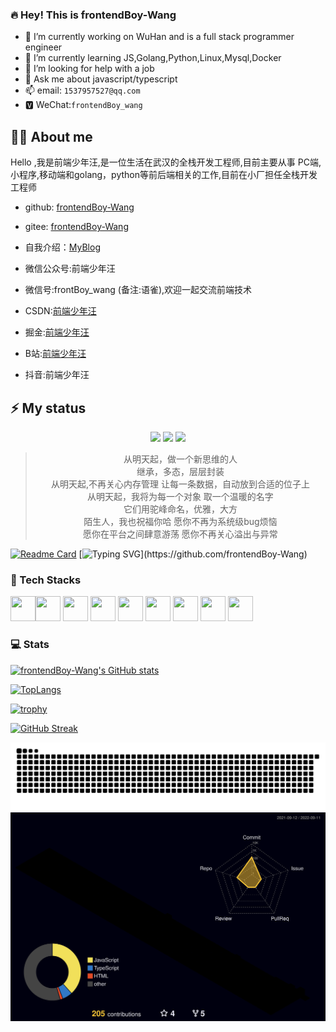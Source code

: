 ### 🔥 Hey! This is frontendBoy-Wang

- 🔭 I’m currently working on WuHan and is a full stack programmer engineer
- 🌱 I’m currently learning JS,Golang,Python,Linux,Mysql,Docker
- 🤔 I’m looking for help with a job
- 💬 Ask me about javascript/typescript
- 📫 email: `1537957527@qq.com`
- 🆅 WeChat:`frontendBoy_wang`
## 👨‍🚒 About me

Hello ,我是前端少年汪,是一位生活在武汉的全栈开发工程师,目前主要从事 PC端,小程序,移动端和golang，python等前后端相关的工作,目前在小厂担任全栈开发工程师

- github: [frontendBoy-Wang](https://github.com/frontendBoy-Wang)

- gitee:  [frontendBoy-Wang ](https://github.com/frontendBoy-Wang)

- 自我介绍：[MyBlog](https://frontendboy-wang.github.io/)

- 微信公众号:前端少年汪

- 微信号:frontBoy_wang  (备注:语雀),欢迎一起交流前端技术

- CSDN:[前端少年汪](https://blog.csdn.net/qq_44647871?spm=1000.2115.3001.5343)

- 掘金:[前端少年汪](https://juejin.cn/user/3570847174897447)

- B站:[前端少年汪](https://space.bilibili.com/392982262)

- 抖音:前端少年汪



## ⚡ My status
<div style="text-align:center">

[![](https://visitor-badge.laobi.icu/badge?page_id=frontend_wang)](https://github.com/frontendBoy-Wang)
[![](https://img.shields.io/badge/%E2%AD%90%EF%B8%8Fstart-frontendBoy--Wang-brightgreen)](https://github.com/frontendBoy-Wang)
[![](https://img.shields.io/github/followers/frontend?color=27da6b&logo=Handshake)](https://github.com/frontendBoy-Wang)
</div>  

> <center>从明天起，做一个新思维的人<br> 
> 继承，多态，层层封装 <br>
> 从明天起,不再关心内存管理 让每一条数据，自动放到合适的位子上 <br>
> 从明天起，我将为每一个对象 取一个温暖的名字 <br>
> 它们用驼峰命名，优雅，大方<br>
> 陌生人，我也祝福你哈 愿你不再为系统级bug烦恼 <br>
> 愿你在平台之间肆意游荡 愿你不再关心溢出与异常<br></center>

[![Readme Card](https://github-readme-stats.vercel.app/api/pin/?username=frontendBoy-Wang&repo=ginblog)](https://github.com/frontendBoy-Wang/ginblog)
[![Typing SVG](https://readme-typing-svg.herokuapp.com?font=Edu+VIC+WA+NT+Beginner&size=28&width=600&lines=To+see+the+world+as+it+is+and+to+love+it.)](https://github.com/frontendBoy-Wang)

### 🧰 Tech Stacks
<img src="https://cdn.jsdelivr.net/gh/devicons/devicon/icons/javascript/javascript-original.svg" width="40" height="40" /><img src="https://cdn.jsdelivr.net/gh/devicons/devicon/icons/typescript/typescript-original.svg" width="40" height="40" />
<img src="https://cdn.jsdelivr.net/gh/devicons/devicon/icons/react/react-original.svg" width="40" height="40" />
<img src="https://cdn.jsdelivr.net/gh/devicons/devicon/icons/nodejs/nodejs-original.svg" width="40" height="40" /> 
<img src="https://cdn.jsdelivr.net/gh/devicons/devicon/icons/rust/rust-plain.svg" width="40" height="40" /> 
<img src="https://cdn.jsdelivr.net/gh/devicons/devicon/icons/android/android-original.svg" width="40" height="40" />
<img src="https://cdn.jsdelivr.net/gh/devicons/devicon/icons/webpack/webpack-original.svg" width="40" height="40" />
<img src="https://cdn.jsdelivr.net/gh/devicons/devicon/icons/gulp/gulp-plain.svg" width="40" height="40" />
<img src="https://cdn.jsdelivr.net/gh/devicons/devicon/icons/selenium/selenium-original.svg" width="40" height="40" />

### 💻 Stats

[![frontendBoy-Wang's GitHub stats](https://github-readme-stats.vercel.app/api?username=frontendBoy-Wang&show_icons=true&theme=radical)](https://github.com/frontendBoy-Wang)

[![TopLangs](https://github-readme-stats.vercel.app/api/top-langs?username=frontendBoy-Wang&layout=compact&show_icons=true&theme=radical)](https://github.com/frontendBoy-Wang)

[![trophy](https://github-profile-trophy.vercel.app/?username=frontendBoy-Wang&theme=radical)](https://github.com/frontendBoy-Wang)

[![GitHub Streak](https://github-readme-streak-stats.herokuapp.com?user=frontendBoy-Wang&theme=radical&locale=en)](https://github.com/frontendBoy-Wang)

[![snake](./assets/github-contribution-grid-snake.svg)](https://github.com/frontendBoy-Wang)
[![github-active](./profile-3d-contrib/profile-night-rainbow.svg)](https://github.com/frontendBoy-Wang)
